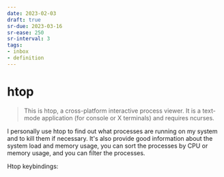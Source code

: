```yaml
---
date: 2023-02-03
draft: true
sr-due: 2023-03-16
sr-ease: 250
sr-interval: 3
tags:
- inbox
- definition
---
```


# htop

> This is htop, a cross-platform interactive process viewer. It is a text-mode
> application (for console or X terminals) and requires ncurses.

I personally use htop to find out what processes are running on my system and to
kill them if necessary. It's also provide good information about the system load
and memory usage, you can sort the processes by CPU or memory usage, and you can
filter the processes.

Htop keybindings: